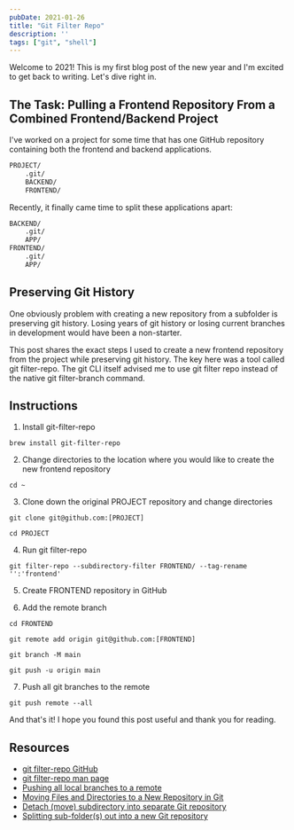 ```yaml
---
pubDate: 2021-01-26
title: "Git Filter Repo"
description: ''
tags: ["git", "shell"]
---
```


Welcome to 2021! This is my first blog post of the new year and I'm excited to
get back to writing. Let's dive right in.

## The Task: Pulling a Frontend Repository From a Combined Frontend/Backend Project

I've worked on a project for some time that has one GitHub repository containing
both the frontend and backend applications.

```markdown
PROJECT/
    .git/
    BACKEND/
    FRONTEND/
```

Recently, it finally came time to split these applications apart:

```markdown
BACKEND/
    .git/
    APP/
FRONTEND/
    .git/
    APP/    
```

## Preserving Git History

One obviously problem with creating a new repository from a subfolder is
preserving git history. Losing years of git history or losing current branches
in development would have been a non-starter.

This post shares the exact steps I used to create a new frontend repository from
the project while preserving git history. The key here was a tool called git
filter-repo. The git CLI itself advised me to use git filter repo instead of
the native git filter-branch command.

## Instructions

1. Install git-filter-repo

```shell
brew install git-filter-repo
```

2. Change directories to the location where you would like to create the new frontend repository

```shell
cd ~
```

3. Clone down the original PROJECT repository and change directories

```shell
git clone git@github.com:[PROJECT]

cd PROJECT
```

4. Run git filter-repo

```shell
git filter-repo --subdirectory-filter FRONTEND/ --tag-rename '':'frontend'
```

5. Create FRONTEND repository in GitHub

6. Add the remote branch

```shell
cd FRONTEND

git remote add origin git@github.com:[FRONTEND]

git branch -M main

git push -u origin main
```

7. Push all git branches to the remote

```shell
git push remote --all
```

And that's it! I hope you found this post useful and thank you for reading.

## Resources

* [git filter-repo GitHub](https://github.com/newren/git-filter-repo/#how-do-i-install-it)
* [git filter-repo man page](https://www.mankier.com/1/git-filter-repo)
* [Pushing all local branches to a remote](https://stackoverflow.com/questions/6865302/push-local-git-repo-to-new-remote-including-all-branches-and-tags)
* [Moving Files and Directories to a New Repository in Git](https://ptc-it.de/move-files-to-new-repo-in-git/)
* [Detach (move) subdirectory into separate Git repository](https://stackoverflow.com/questions/359424/detach-move-subdirectory-into-separate-git-repository)
* [Splitting sub-folder(s) out into a new Git repository](https://making.close.com/posts/splitting-sub-folders-out-into-new-git-repository)
